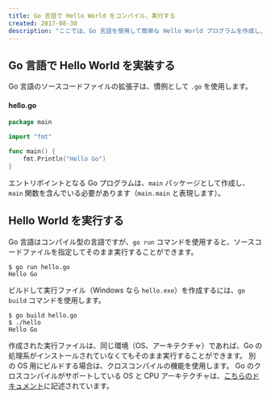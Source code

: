 ```yaml
---
title: Go 言語で Hello World をコンパイル、実行する
created: 2017-08-30
description: "ここでは、Go 言語を使用して簡単な Hello World プログラムを作成し、コンパイル、実行してみます。"
---
```


Go 言語で Hello World を実装する
----

Go 言語のソースコードファイルの拡張子は、慣例として `.go` を使用します。

#### hello.go

~~~ go
package main

import "fmt"

func main() {
	fmt.Println("Hello Go")
}
~~~

エントリポイントとなる Go プログラムは、`main` パッケージとして作成し、`main` 関数を含んでいる必要があります（`main.main` と表現します）。


Hello World を実行する
----

Go 言語はコンパイル型の言語ですが、`go run` コマンドを使用すると、ソースコードファイルを指定してそのまま実行することができます。

~~~
$ go run hello.go
Hello Go
~~~

ビルドして実行ファイル（Windows なら `hello.exe`）を作成するには、`go build` コマンドを使用します。

~~~
$ go build hello.go
$ ./hello
Hello Go
~~~

作成された実行ファイルは、同じ環境（OS、アーキテクチャ）であれば、Go の処理系がインストールされていなくてもそのまま実行することができます。
別の OS 用にビルドする場合は、クロスコンパイルの機能を使用します。
Go のクロスコンパイルがサポートしている OS と CPU アーキテクチャは、[こちらのドキュメント](https://golang.org/doc/install/source#environment)に記述されています。

